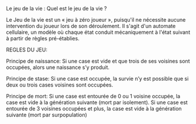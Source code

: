 Le jeu de la vie :
Quel est le jeu de la vie ?

Le Jeu de la vie est un « jeu à zéro joueur », puisqu'il ne nécessite aucune intervention du joueur lors de son déroulement. 
Il s'agit d'un automate cellulaire, un modèle où chaque état conduit mécaniquement à l'état suivant à partir de règles pré-établies.

REGLES DU JEU:

Principe de naissance:
Si une case est vide et que trois de ses voisines sont occupées, alors une naissance s’y
produit.

Principe de stase:
Si une case est occupée, la survie n’y est possible que si deux ou trois cases voisines sont
occupées.

Principe de mort:
Si une case est entourée de 0 ou 1 voisine occupée, la case est vide à la génération suivante
(mort par isolement).
Si une case est entourée de 3 voisines occupées et plus, la case est vide à la génération
suivante (mort par surpopulation)
